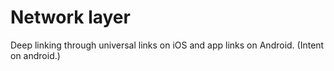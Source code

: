 # Network layer

Deep linking through universal links on iOS and app links on Android.
(Intent on android.)

